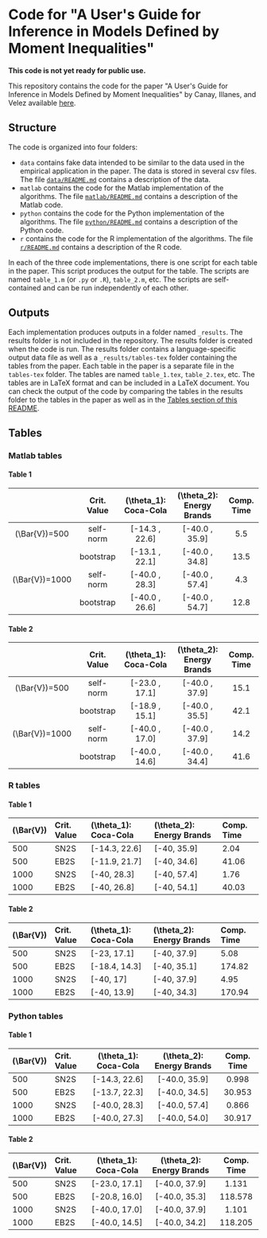 # Code for "A User's Guide for Inference in Models Defined by Moment Inequalities"

**This code is not yet ready for public use.**

This repository contains the code for the paper "A User's Guide for Inference in Models Defined by Moment Inequalities" by Canay, Illanes, and Velez available [here](https://www.amilcarvelez.com/working_paper/guide_mi/).

## Structure

The code is organized into four folders:

* `data` contains fake data intended to be similar to the data used in the empirical application in the paper. The data is stored in several csv files. The file [`data/README.md`](data/README.md) contains a description of the data.
* `matlab` contains the code for the Matlab implementation of the algorithms. The file [`matlab/README.md`](matlab/README.md) contains a description of the Matlab code.
* `python` contains the code for the Python implementation of the algorithms. The file [`python/README.md`](python/README.md) contains a description of the Python code.
* `r` contains the code for the R implementation of the algorithms. The file [`r/README.md`](r/README.md) contains a description of the R code.

In each of the three code implementations, there is one script for each table in the paper. This script produces the output for the table. The scripts are named `table_1.m` (or `.py` or `.R`), `table_2.m`, etc. The scripts are self-contained and can be run independently of each other.

## Outputs

Each implementation produces outputs in a folder named `_results`. The results folder is not included in the repository. The results folder is created when the code is run. The results folder contains a language-specific output data file as well as a `_results/tables-tex` folder containing the tables from the paper. Each table in the paper is a separate file in the `tables-tex` folder. The tables are named `table_1.tex`, `table_2.tex`, etc. The tables are in LaTeX format and can be included in a LaTeX document. You can check the output of the code by comparing the tables in the results folder to the tables in the paper as well as in the [Tables section of this README](#tables).

## Tables

### Matlab tables

#### Table 1

|                  | Crit. Value | \(\theta_1\): Coca-Cola | \(\theta_2\): Energy Brands | Comp. Time |
| :--------------: | :---------: | :---------------------: | :-------------------------: | :--------: |
| \(\Bar{V}\)=500  |  self-norm  |    \[-14.3 , 22.6\]     |      \[-40.0 , 35.9\]       |    5.5     |
|                  |  bootstrap  |    \[-13.1 , 22.1\]     |      \[-40.0 , 34.8\]       |    13.5    |
| \(\Bar{V}\)=1000 |  self-norm  |    \[-40.0 , 28.3\]     |      \[-40.0 , 57.4\]       |    4.3     |
|                  |  bootstrap  |    \[-40.0 , 26.6\]     |      \[-40.0 , 54.7\]       |    12.8    |

#### Table 2

|                  | Crit. Value | \(\theta_1\): Coca-Cola | \(\theta_2\): Energy Brands | Comp. Time |
| :--------------: | :---------: | :---------------------: | :-------------------------: | :--------: |
| \(\Bar{V}\)=500  |  self-norm  |    \[-23.0 , 17.1\]     |      \[-40.0 , 37.9\]       |    15.1    |
|                  |  bootstrap  |    \[-18.9 , 15.1\]     |      \[-40.0 , 35.5\]       |    42.1    |
| \(\Bar{V}\)=1000 |  self-norm  |    \[-40.0 , 17.0\]     |      \[-40.0 , 37.9\]       |    14.2    |
|                  |  bootstrap  |    \[-40.0 , 14.6\]     |      \[-40.0 , 34.4\]       |    41.6    |

### R tables

#### Table 1

| \(\Bar{V}\) | Crit. Value | \(\theta_1\): Coca-Cola | \(\theta_2\): Energy Brands | Comp. Time |
| :---------- | :---------- | :---------------------- | :-------------------------- | :--------- |
| 500         | SN2S        | \[-14.3, 22.6\]         | \[-40, 35.9\]               | 2.04       |
| 500         | EB2S        | \[-11.9, 21.7\]         | \[-40, 34.6\]               | 41.06      |
| 1000        | SN2S        | \[-40, 28.3\]           | \[-40, 57.4\]               | 1.76       |
| 1000        | EB2S        | \[-40, 26.8\]           | \[-40, 54.1\]               | 40.03      |

#### Table 2

| \(\Bar{V}\) | Crit. Value | \(\theta_1\): Coca-Cola | \(\theta_2\): Energy Brands | Comp. Time |
| :---------- | :---------- | :---------------------- | :-------------------------- | :--------- |
| 500         | SN2S        | \[-23, 17.1\]           | \[-40, 37.9\]               | 5.08       |
| 500         | EB2S        | \[-18.4, 14.3\]         | \[-40, 35.1\]               | 174.82     |
| 1000        | SN2S        | \[-40, 17\]             | \[-40, 37.9\]               | 4.95       |
| 1000        | EB2S        | \[-40, 13.9\]           | \[-40, 34.3\]               | 170.94     |

### Python tables

#### Table 1

| \(\Bar{V}\) | Crit. Value | \(\theta_1\): Coca-Cola | \(\theta_2\): Energy Brands | Comp. Time |
| :---------- | :---------- | :---------------------: | :-------------------------: | :--------: |
| 500         | SN2S        |     \[-14.3, 22.6\]     |       \[-40.0, 35.9\]       |   0.998    |
| 500         | EB2S        |     \[-13.7, 22.3\]     |       \[-40.0, 34.5\]       |   30.953   |
| 1000        | SN2S        |     \[-40.0, 28.3\]     |       \[-40.0, 57.4\]       |   0.866    |
| 1000        | EB2S        |     \[-40.0, 27.3\]     |       \[-40.0, 54.0\]       |   30.917   |

#### Table 2

| \(\Bar{V}\) | Crit. Value | \(\theta_1\): Coca-Cola | \(\theta_2\): Energy Brands | Comp. Time |
| :---------- | :---------- | :---------------------: | :-------------------------: | :--------: |
| 500         | SN2S        |     \[-23.0, 17.1\]     |       \[-40.0, 37.9\]       |   1.131    |
| 500         | EB2S        |     \[-20.8, 16.0\]     |       \[-40.0, 35.3\]       |  118.578   |
| 1000        | SN2S        |     \[-40.0, 17.0\]     |       \[-40.0, 37.9\]       |   1.101    |
| 1000        | EB2S        |     \[-40.0, 14.5\]     |       \[-40.0, 34.2\]       |  118.205   |

